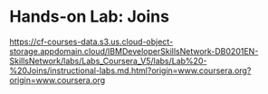 # Hands-on Lab: Joins

https://cf-courses-data.s3.us.cloud-object-storage.appdomain.cloud/IBMDeveloperSkillsNetwork-DB0201EN-SkillsNetwork/labs/Labs_Coursera_V5/labs/Lab%20-%20Joins/instructional-labs.md.html?origin=www.coursera.org?origin=www.coursera.org